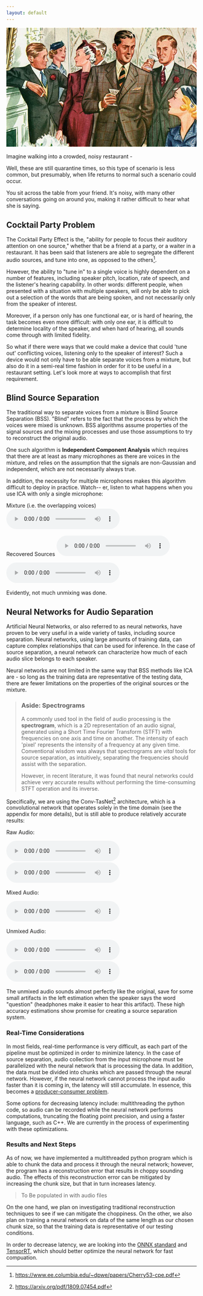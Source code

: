 ```yaml
---
layout: default
---
```

<img class="top-image" src="assets/images/cocktail.webp"> 

Imagine walking into a crowded, noisy restaurant - 

Well, these are still quarantine times, so this type of scenario is less common, but presumably, when life returns to normal such a scenario could occur.

You sit across the table from your friend. It's noisy, with many other conversations going on around you, making it rather difficult to hear what she is saying.

## Cocktail Party Problem

The Cocktail Party Effect is the, "ability for people to focus their auditory attention on one source," whether that be a friend at a party, or a waiter in a restaurant. It has been said that listeners are able to segregate the different audio sources, and tune into one, as opposed to the others[^1]. 

However, the ability to "tune in" to a single voice is highly dependent on a number of features, including speaker pitch, location, rate of speech, and the listener's hearing capability. In other words: different people, when presented with a situation with multiple speakers, will only be able to pick out a selection of the words that are being spoken, and not necessarily only from the speaker of interest.

Moreover, if a person only has one functional ear, or is hard of hearing, the task becomes even more difficult: with only one ear, it is difficult to determine locality of the speaker, and when hard of hearing, all sounds come through with limited fidelity.

So what if there were ways that we could make a device that could 'tune out' conflicting voices, listening only to the speaker of interest? Such a device would not only have to be able separate voices from a mixture, but also do it in a semi-real time fashion in order for it to be useful in a restaurant setting. Let's look more at ways to accomplish that first requirement.

## Blind Source Separation

The traditional way to separate voices from a mixture is Blind Source Separation (BSS). "Blind" refers to the fact that the process by which the voices were mixed is unknown. BSS algorithms assume properties of the signal sources and the mixing processes and use those assumptions to try to reconstruct the original audio.

One such algorithm is **Independent Component Analysis** which requires that there are at least as many microphones as there are voices in the mixture, and relies on the assumption that the signals are non-Gaussian and independent, which are not necessarily always true.

In addition, the necessity for multiple microphones makes this algorithm difficult to deploy in practice.
Watch-- er, listen to what happens when you use ICA with only a single microphone:

Mixture (i.e. the overlapping voices)
<audio controls>
<source src="/assets/audio/ICA/mixed-sable.wav" type="audio/wav">Your browser does not support the audio element.</audio>

Recovered Sources
<audio controls>
<source src="/assets/audio/ICA/recon_source_1.wav" type="audio/wav">Your browser does not support the audio element.</audio>

<audio controls>
<source src="/assets/audio/ICA/recon_source_2.wav" type="audio/wav">Your browser does not support the audio element.</audio><br/>

Evidently, not much unmixing was done.

## Neural Networks for Audio Separation

Artificial Neural Networks, or also referred to as neural networks, have proven to be very useful in a wide variety of tasks, including source separation. Neural networks, using large amounts of training data, can capture complex relationships that can be used for inference. In the case of source separation, a neural network can characterize how much of each audio slice belongs to each speaker.

Neural networks are not limited in the same way that BSS methods like ICA are - so long as the training data are representative of the testing data, there are fewer limitations on the properties of the original sources or the mixture.

> ### Aside: Spectrograms
> A commonly used tool in the field of audio processing is the **spectrogram**, which is a 2D representation of an audio signal, generated using a Short Time Fourier Transform (STFT) with frequencies on one axis and time on another. The intensity of each 'pixel' represents the intensity of a frequency at any given time. Conventional wisdom was always that spectrograms are _vital_ tools for source separation, as intuitively, separating the frequencies should assist with the separation.
>
> However, in recent literature, it was found that neural networks could achieve very accurate results without performing the time-consuming STFT operation and its inverse.

Specifically, we are using the Conv-TasNet[^2] architecture, which is a convolutional network that operates solely in the time domain (see the appendix for more details), but is still able to produce relatively accurate results:

Raw Audio:

<audio controls>
<source src="/assets/audio/sx98_raw.wav" type="audio/wav">Your browser does not support the audio element.</audio>

<audio controls>
<source src="/assets/audio/sable_raw.wav" type="audio/wav">Your browser does not support the audio element.</audio>

Mixed Audio:

<audio controls>
<source src="/assets/audio/mixed-sable.wav" type="audio/wav">Your browser does not support the audio element.</audio>

Unmixed Audio:

<audio controls>
<source src="/assets/audio/mixed-sable_est1.wav" type="audio/wav">Your browser does not support the audio element.</audio>

<audio controls>
<source src="/assets/audio/mixed-sable_est2.wav" type="audio/wav">Your browser does not support the audio element.</audio><br/>

The unmixed audio sounds almost perfectly like the original, save for some small artifacts in the left estimation when the speaker says the word "question" (headphones make it easier to hear this artifact). These high accuracy estimations show promise for creating a source separation system.

### Real-Time Considerations

In most fields, real-time performance is very difficult, as each part of the pipeline must be optimized in order to minimize latency. In the case of source separation, audio collection from the input microphone must be parallelized with the neural network that is processing the data. In addition, the data must be divided into chunks which are passed through the neural network. However, if the neural network cannot process the input audio faster than it is coming in, the latency will still accumulate. In essence, this becomes a [producer-consumer problem](https://en.wikipedia.org/wiki/Producer%E2%80%93consumer_problem).

Some options for decreasing latency include: multithreading the python code, so audio can be recorded while the neural network performs computations, truncating the floating point precision, and using a faster language, such as C++. We are currently in the process of experimenting with these optimizations.

### Results and Next Steps

As of now, we have implemented a multithreaded python program which is able to chunk the data and process it through the neural network; however, the program has a reconstruction error that results in choppy sounding audio. The effects of this reconstruction error can be mitigated by increasing the chunk size, but that in turn increases latency. 

> To Be populated in with audio files

On the one hand, we plan on investigating traditional reconstruction techniques to see if we can mitigate the choppiness. On the other, we also plan on training a neural network on data of the same length as our chosen chunk size, so that the training data is representative of our testing conditions.

In order to decrease latency, we are looking into the [ONNX standard](https://github.com/onnx/onnx) and [TensorRT](https://developer.nvidia.com/tensorrt), which should better optimize the neural network for fast compuation.
 
[^1]: https://www.ee.columbia.edu/~dpwe/papers/Cherry53-cpe.pdf

[^2]: https://arxiv.org/pdf/1809.07454.pdf

